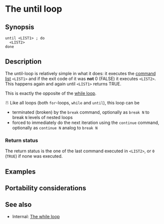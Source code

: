 # The until loop

## Synopsis

    until <LIST1> ; do
      <LIST2>
    done

## Description

The until-loop is relatively simple in what it does: it executes the
[command list](/syntax/basicgrammar#lists) `<LIST1>` and if the exit
code of it was **not** 0 (FALSE) it executes `<LIST2>`. This happens
again and again until `<LIST1>` returns TRUE.

This is exactly the opposite of the [while
loop](/syntax/ccmd/while_loop).

:!: Like all loops (both `for`-loops, `while` and `until`), this loop
can be

-   terminated (broken) by the `break` command, optionally as `break N`
    to break `N` levels of nested loops
-   forced to immediately do the next iteration using the `continue`
    command, optionally as `continue N` analog to `break N`

### Return status

The return status is the one of the last command executed in `<LIST2>`,
or `0` (`TRUE`) if none was executed.

## Examples

## Portability considerations

## See also

-   Internal: [The while loop](/syntax/ccmd/while_loop)
